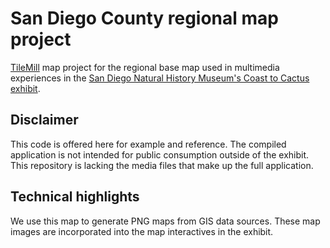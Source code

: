 # San Diego County regional map project

[TileMill](https://www.mapbox.com/tilemill/) map project for the regional base map used in multimedia experiences in the [San Diego Natural History Museum's Coast to Cactus exhibit](http://www.sdnhm.org/exhibitions/current-exhibitions/coast-to-cactus-in-southern-california/).

## Disclaimer
This code is offered here for example and reference. The compiled application is not intended for public consumption outside of the exhibit. This repository is lacking the media files that make up the full application.

## Technical highlights
We use this map to generate PNG maps from GIS data sources. These map images are incorporated into the map interactives in the exhibit.
